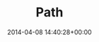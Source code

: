 ---
title:		"Path"
type:		"photos"
mediatype:		"upload"
location:		"Glendalough, Ireland"
date:		"2014-04-08 14:40:28+00:00"
album:		"landscapes"
filename:		"glendalough-path.md"
series:		"glendalough"
weight: 	3
cl_public_id:		"landscapes/glendalough-path"
cl_version:		1497004677
format:		"tiff"
bytes:		4186236
width:		961
height:		1440
colours:
- "#E4DDD8"
- "#857972"
- "#D9DAE1"
- "#F3F6F7"
- "#342E20"
- "#30241E"
- "#796A52"
- "#7F6757"
- "#898C9C"
- "#413D35"
- "#717360"
- "#BE9C83"
- "#363A23"
- "#6D6A4A"
- "#7F8E94"
- "#CFC8CD"
- "#BCA482"
exposure_mode:		"Auto"
program:		"Aperture-priority AE"
aperture:		"2.0"
focal_length:		"50.0 mm"
iso:		"200"
shutter_speed:		"1/1250"
metering:		"Multi-segment"
flash:		"Off, Did not fire"
white_balance:		"Custom"
colour_temp:		"5200"
has_crop:		"false"
orientation:		"Horizontal (normal)"
camera_model:		"NIKON D800"
lens_info:		"Nikon Nikkor 50mm f/1.4"
artist:		"No artist info"
x_resolution:		"300"
y_resolution:		"300"
---